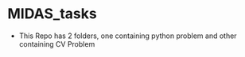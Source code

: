 # MIDAS_tasks

- This Repo has 2 folders, one containing python problem and other containing CV Problem

